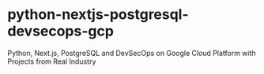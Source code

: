 # python-nextjs-postgresql-devsecops-gcp
Python, Next.js, PostgreSQL and DevSecOps on Google Cloud Platform with Projects from Real Industry
